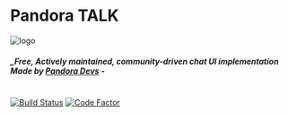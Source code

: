 # Pandora TALK

![logo](https://firebasestorage.googleapis.com/v0/b/pandora-talk.appspot.com/o/talks-logo.png?alt=media&token=52ed23f4-7d97-46bb-b4cd-a90f9b021e08)
 
##### _Free, Actively maintained, community-driven chat UI implementation Made by [Pandora Devs](https://pandoradevs.com) - 

#

[![Build Status](https://travis-ci.com/saioufe/Panodra-talk.svg?token=MNJqJFAqd69z9BudzFeZ&branch=master)](https://travis-ci.com/github/saioufe/Panodra-talk) [![Code Factor](https://www.codefactor.io/repository/github/saioufe/panodra-talk/badge/master?s=0e5067aa6430677e1335c664145d9ec5f3fe6ce5)](https://travis-ci.com/github/saioufe/Panodra-talk)
